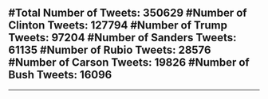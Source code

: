 #Total Number of Tweets: 350629 
#Number of Clinton Tweets: 127794
#Number of Trump Tweets: 97204
#Number of Sanders Tweets: 61135
#Number of Rubio Tweets: 28576
#Number of Carson Tweets: 19826
#Number of Bush Tweets: 16096
---
---
